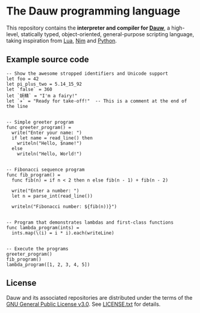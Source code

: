# The Dauw programming language

This repository contains the **interpreter and compiler for [Dauw](https://dauw.dev/)**, a high-level, statically typed, object-oriented, general-purpose scripting language, taking inspiration from [Lua](https://en.wikipedia.org/wiki/Lua_(programming_language)), [Nim](https://en.wikipedia.org/wiki/Nim_(programming_language)) and [Python](https://en.wikipedia.org/wiki/Python_(programming_language)).

## Example source code

```
-- Show the awesome stropped identifiers and Unicode support
let foo = 42
let pi_plus_two = 5.14_15_92
let `false` = 360
let `妖精` = "I'm a fairy!"
let `✈️` = "Ready for take-off!"  -- This is a comment at the end of the line


-- Simple greeter program
func greeter_program() =
  write("Enter your name: ")
  if let name = read_line() then
    writeln("Hello, $name!")
  else
    writeln("Hello, World!")


-- Fibonacci sequence program
func fib_program() =
  func fib(n) = if n < 2 then n else fib(n - 1) + fib(n - 2)

  write("Enter a number: ")
  let n = parse_int(read_line())

  writeln("Fibonacci number: ${fib(n))}")


-- Program that demonstrates lambdas and first-class functions
func lambda_program(ints) =
  ints.map(\(i) = i * i).each(writeLine)


-- Execute the programs
greeter_program()
fib_program()
lambda_program([1, 2, 3, 4, 5])
```

## License

Dauw and its associated repositories are distributed under the terms of the [GNU General Public License v3.0](https://www.gnu.org/licenses/gpl-3.0.html). See [LICENSE.txt](LICENSE.txt) for details.
